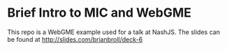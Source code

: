 # Brief Intro to MIC and WebGME
This repo is a WebGME example used for a talk at NashJS. The slides can be found at http://slides.com/brianbroll/deck-6
